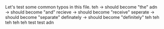 Let's test some common typos in this file.
teh → should become "the"
adn → should become "and" 
recieve → should become "receive"
seperate → should become "separate"
definately → should become "definitely"
teh teh teh teh teh 
test test 
adn 
